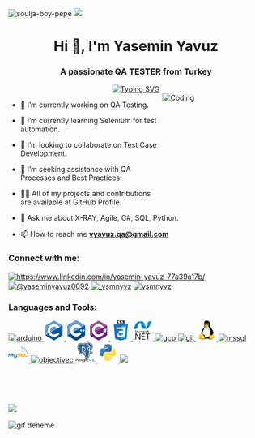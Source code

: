 
![soulja-boy-pepe](https://github.com/yaseminyavuz/yaseminyavuz/assets/128582599/4b69158b-04e2-4ac5-9d63-c48ce72f7e45)
![](https://komarev.com/ghpvc/?username=yaseminyavuz&color=blue)
<h1 align="center">Hi 👋, I'm Yasemin Yavuz</h1>

  



<h3 align="center">A passionate QA TESTER from Turkey</h3>

<div align="center">
 <a href="https://github.com/yaseminyavuz">
  <img src="https://readme-typing-svg.demolab.com?font=Fira+Code&size=28&duration=3000&pause=500&center=true&vCenter=true&width=435&lines=%e2%9c%a8+YASEMIN YAVUZ+%e2%9c%a8;%f0%9f%93%9a+QA+TESTER+%f0%9f%92%bb;Welcome+To+My+Profile+%f0%9f%91%80" alt="Typing SVG" />
 </a>
</div>
<img src="https://github.com/yaseminyavuz/yaseminyavuz/blob/main/img/EatSleepCodeRepeat.gif" alt="Coding" width=200 height=200 align="right">



- 🔭 I’m currently working on QA Testing.

- 🌱 I’m currently learning Selenium for test automation.

- 👯 I’m looking to collaborate on Test Case Development.

- 🤝 I’m seeking assistance with QA Processes and Best Practices.

- 👩‍💻 All of my projects and contributions are available at GitHub Profile.

- 💬 Ask me about X-RAY, Agile, C#, SQL, Python.

- 📫 How to reach me **yyavuz.qa@gmail.com**
   
       

<h3 align="left">Connect with me:</h3>
<p align="left">
<a href="https://www.linkedin.com/in/yasemin-yavuz-77a39a17b/" target="blank"><img align="center" src="https://raw.githubusercontent.com/rahuldkjain/github-profile-readme-generator/master/src/images/icons/Social/linked-in-alt.svg" alt="https://www.linkedin.com/in/yasemin-yavuz-77a39a17b/" height="30" width="40" /></a>
 <a href="https://medium.com/@yaseminyavuz0092" target="blank"><img align="center" src="https://raw.githubusercontent.com/rahuldkjain/github-profile-readme-generator/master/src/images/icons/Social/medium.svg" alt="@yaseminyavuz0092" height="30" width="40" /></a>
<a href="https://instagram.com/_ysmnyvz" target="blank"><img align="center" src="https://raw.githubusercontent.com/rahuldkjain/github-profile-readme-generator/master/src/images/icons/Social/instagram.svg" alt="_ysmnyvz" height="30" width="40" /></a>
<a href="https://discord.gg/ysmnyvz" target="blank"><img align="center" src="https://raw.githubusercontent.com/rahuldkjain/github-profile-readme-generator/master/src/images/icons/Social/discord.svg" alt="ysmnyvz" height="30" width="40" /></a>
</p>
<!--
<details>
  <summary>:zap: GitHub Stats</summary> 
-->







<h3 align="left">Languages and Tools:</h3>
<p align="left"> <a href="https://www.arduino.cc/" target="_blank" rel="noreferrer"> <img src="https://cdn.worldvectorlogo.com/logos/arduino-1.svg" alt="arduino" width="40" height="40"/> </a> <a href="https://www.cprogramming.com/" target="_blank" rel="noreferrer"> <img src="https://raw.githubusercontent.com/devicons/devicon/master/icons/c/c-original.svg" alt="c" width="40" height="40"/> </a> <a href="https://www.w3schools.com/cpp/" target="_blank" rel="noreferrer"> <img src="https://raw.githubusercontent.com/devicons/devicon/master/icons/cplusplus/cplusplus-original.svg" alt="cplusplus" width="40" height="40"/> </a> <a href="https://www.w3schools.com/cs/" target="_blank" rel="noreferrer"> <img src="https://raw.githubusercontent.com/devicons/devicon/master/icons/csharp/csharp-original.svg" alt="csharp" width="40" height="40"/> </a> <a href="https://www.w3schools.com/css/" target="_blank" rel="noreferrer"> <img src="https://raw.githubusercontent.com/devicons/devicon/master/icons/css3/css3-original-wordmark.svg" alt="css3" width="40" height="40"/> </a> <a href="https://dotnet.microsoft.com/" target="_blank" rel="noreferrer"> <img src="https://raw.githubusercontent.com/devicons/devicon/master/icons/dot-net/dot-net-original-wordmark.svg" alt="dotnet" width="40" height="40"/> </a> <a href="https://cloud.google.com" target="_blank" rel="noreferrer"> <img src="https://www.vectorlogo.zone/logos/google_cloud/google_cloud-icon.svg" alt="gcp" width="40" height="40"/> </a> <a href="https://git-scm.com/" target="_blank" rel="noreferrer"> <img src="https://www.vectorlogo.zone/logos/git-scm/git-scm-icon.svg" alt="git" width="40" height="40"/> </a> <a href="https://www.linux.org/" target="_blank" rel="noreferrer"> <img src="https://raw.githubusercontent.com/devicons/devicon/master/icons/linux/linux-original.svg" alt="linux" width="40" height="40"/> </a> <a href="https://www.microsoft.com/en-us/sql-server" target="_blank" rel="noreferrer"> <img src="https://www.svgrepo.com/show/303229/microsoft-sql-server-logo.svg" alt="mssql" width="40" height="40"/> </a> <a href="https://www.mysql.com/" target="_blank" rel="noreferrer"> <img src="https://raw.githubusercontent.com/devicons/devicon/master/icons/mysql/mysql-original-wordmark.svg" alt="mysql" width="40" height="40"/> </a> <a href="https://developer.apple.com/library/archive/documentation/Cocoa/Conceptual/ProgrammingWithObjectiveC/Introduction/Introduction.html" target="_blank" rel="noreferrer"> <img src="https://www.vectorlogo.zone/logos/apple_objectivec/apple_objectivec-icon.svg" alt="objectivec" width="40" height="40"/> </a> <a href="https://www.postgresql.org" target="_blank" rel="noreferrer"> <img src="https://raw.githubusercontent.com/devicons/devicon/master/icons/postgresql/postgresql-original-wordmark.svg" alt="postgresql" width="40" height="40"/> </a> <a href="https://www.python.org" target="_blank" rel="noreferrer"> <img src="https://raw.githubusercontent.com/devicons/devicon/master/icons/python/python-original.svg" alt="python" width="40" height="40"/> </a>
<a href="https://github.com/404"><img src="https://user-images.githubusercontent.com/73097560/115834477-dbab4500-a447-11eb-908a-139a6edaec5c.gif"></a>
</p>
 <br />
 
   <!--
 [![Top Langs](https://github-readme-stats.vercel.app/api/top-langs/?username=CagatayAkkas&layout=compact&langs_count=25&title_color=0000ee&text_color=ffffff&bg_color=000000&hide_border=true)](https://github.com/yaseminyavuz/github-readme-stats)
-->

  
<br />
<br />

![](https://github-profile-trophy.vercel.app/?username=yaseminyavuz&theme=dracula&no-frame=false&no-bg=false&margin-w=4)

![gıf deneme](https://github.com/yaseminyavuz/yaseminyavuz/assets/128582599/f77b8056-a8ba-448a-b7db-ee472b5e7a8f)




<br />


